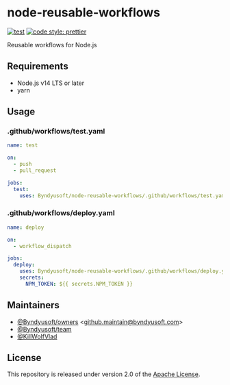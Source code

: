 # node-reusable-workflows

[![test](https://github.com/Byndyusoft/node-reusable-workflows/actions/workflows/test-myself.yaml/badge.svg?branch=master)](https://github.com/Byndyusoft/node-reusable-workflows/actions/workflows/test-myself.yaml)
[![code style: prettier](https://img.shields.io/badge/code_style-prettier-ff69b4.svg)](https://github.com/prettier/prettier)

Reusable workflows for Node.js

## Requirements

- Node.js v14 LTS or later
- yarn

## Usage

### .github/workflows/test.yaml

```yaml
name: test

on:
  - push
  - pull_request

jobs:
  test:
    uses: Byndyusoft/node-reusable-workflows/.github/workflows/test.yaml@master
```

### .github/workflows/deploy.yaml

```yaml
name: deploy

on:
  - workflow_dispatch

jobs:
  deploy:
    uses: Byndyusoft/node-reusable-workflows/.github/workflows/deploy.yaml@master
    secrets:
      NPM_TOKEN: ${{ secrets.NPM_TOKEN }}
```

## Maintainers

- [@Byndyusoft/owners](https://github.com/orgs/Byndyusoft/teams/owners) <<github.maintain@byndyusoft.com>>
- [@Byndyusoft/team](https://github.com/orgs/Byndyusoft/teams/team)
- [@KillWolfVlad](https://github.com/KillWolfVlad)

## License

This repository is released under version 2.0 of the
[Apache License](https://www.apache.org/licenses/LICENSE-2.0).
